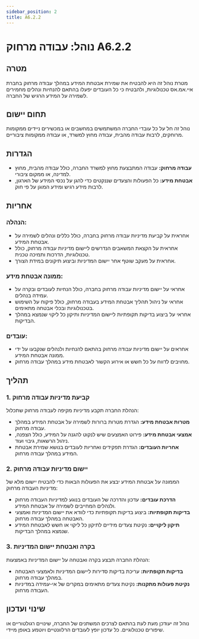 ```yaml
---
sidebar_position: 2
title: A6.2.2
---
```



# נוהל: עבודה מרחוק A6.2.2

## מטרה
מטרת נוהל זה היא להבטיח את שמירת אבטחת המידע במהלך עבודה מרחוק בחברת איי.אמ.אס טכנולוגיות, ולהבטיח כי כל העובדים יפעלו בהתאם להנחיות ונהלים מחמירים לשמירה על המידע הרגיש של החברה.

## תחום יישום
נוהל זה חל על כל עובדי החברה המשתמשים במחשבים או במכשירים ניידים ממקומות מרוחקים, לרבות עבודה מהבית, עבודה מחוץ למשרד, או עבודה ממקומות ציבוריים.

## הגדרות
- **עבודה מרחוק:** עבודה המתבצעת מחוץ למשרד החברה, כולל עבודה מהבית, מחוץ למדינה, או ממקום ציבורי.
- **אבטחת מידע:** כל הפעולות והצעדים שננקטים כדי להגן על נכסי המידע של הארגון, לרבות מידע רגיש ומידע המוגן על פי חוק.

## אחריות
### הנהלה:
- אחראית על קביעת מדיניות עבודה מרחוק בחברה, כולל כללים ונהלים לשמירה על אבטחת המידע.
- אחראית על הקצאת המשאבים הנדרשים ליישום מדיניות עבודה מרחוק, כולל טכנולוגיות, הדרכות ותמיכה טכנית.
- אחראית על מעקב שוטף אחר יישום המדיניות וביצוע תיקונים במידת הצורך.

### ממונה אבטחת מידע:
- אחראי על יישום מדיניות עבודה מרחוק בחברה, כולל הנחיות לעובדים ובקרה על עמידה בנהלים.
- אחראי על ניהול תהליך אבטחת המידע בעבודה מרחוק, כולל פיקוח על השימוש בטכנולוגיות ובכלי אבטחה מתאימים.
- אחראי על ביצוע בדיקות תקופתיות ליישום המדיניות ותיקון כל ליקוי שנמצא במהלך הבדיקות.

### עובדים:
- אחראים על יישום מדיניות עבודה מרחוק בהתאם להנחיות ולנהלים שנקבעו על ידי ממונה אבטחת המידע.
- מחויבים לדווח על כל חשש או אירוע הקשור לאבטחת מידע במהלך עבודה מרחוק.

## תהליך
### 1. קביעת מדיניות עבודה מרחוק
הנהלת החברה תקבע מדיניות מקיפה לעבודה מרחוק שתכלול:
- **מטרות אבטחת מידע:** הגדרת מטרות ברורות לשמירה על אבטחת המידע במהלך עבודה מרחוק.
- **אמצעי אבטחת מידע:** פירוט האמצעים שיש לנקוט להגנה על המידע, כולל הצפנה, ניהול הרשאות, גיבוי ועוד.
- **אחריות העובדים:** הגדרת תפקידים ואחריות לעובדים בנושא שמירת אבטחת המידע במהלך עבודה מרחוק.

### 2. יישום מדיניות עבודה מרחוק
הממונה על אבטחת המידע יבצע את הפעולות הבאות כדי להבטיח יישום מלא של מדיניות העבודה מרחוק:
- **הדרכת עובדים:** עדכון והדרכה של העובדים בנוגע למדיניות העבודה מרחוק ולנהלים המחייבים לשמירה על אבטחת המידע.
- **בדיקות תקופתיות:** ביצוע בדיקות תקופתיות כדי לוודא את יישום המדיניות ואמצעי האבטחה במהלך עבודה מרחוק.
- **תיקון ליקויים:** נקיטת צעדים מידיים לתיקון כל ליקוי או חשש לאבטחת המידע שנמצא במהלך הבדיקות.

### 3. בקרה ואבטחת יישום המדיניות
הנהלת החברה תבצע בקרה ואבטחה על יישום המדיניות באמצעות:
- **בדיקות תקופתיות:** עריכת בדיקות סדירות ליישום המדיניות ולאמצעי האבטחה במהלך עבודה מרחוק.
- **נקיטת פעולות מתקנות:** נקיטת צעדים מתאימים במקרים של אי-עמידה במדיניות העבודה מרחוק.

## שינוי ועדכון
נוהל זה יעודכן מעת לעת בהתאם לצרכים המשתנים של החברה, שינויים רגולטוריים או שיפורים טכנולוגיים. כל עדכון יופץ לעובדים הרלוונטיים ויוטמע באופן מיידי.